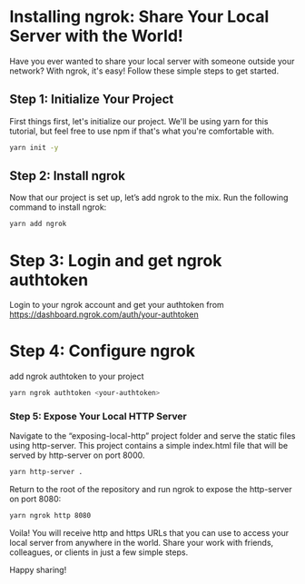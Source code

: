 # Installing ngrok: Share Your Local Server with the World!

Have you ever wanted to share your local server with someone outside your network? With ngrok, it's easy! Follow these simple steps to get started.

## Step 1: Initialize Your Project
First things first, let's initialize our project. We'll be using yarn for this tutorial, but feel free to use npm if that's what you're comfortable with.

```bash
yarn init -y
```
## Step 2: Install ngrok
Now that our project is set up, let’s add ngrok to the mix. Run the following command to install ngrok:

```bash
yarn add ngrok
```

# Step 3: Login and get ngrok authtoken
Login to your ngrok account and get your authtoken from https://dashboard.ngrok.com/auth/your-authtoken

# Step 4: Configure ngrok
add ngrok authtoken to your project

```bash
yarn ngrok authtoken <your-authtoken>
```

### Step 5: Expose Your Local HTTP Server
Navigate to the “exposing-local-http” project folder and serve the static files using http-server. This project contains a simple index.html file that will be served by http-server on port 8000.

```bash
yarn http-server .
```

Return to the root of the repository and run ngrok to expose the http-server on port 8080:

```bash
yarn ngrok http 8080
```
Voila! You will receive http and https URLs that you can use to access your local server from anywhere in the world. Share your work with friends, colleagues, or clients in just a few simple steps.

Happy sharing!